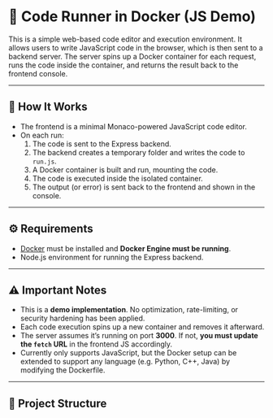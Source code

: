 # 🧪 Code Runner in Docker (JS Demo)

This is a simple web-based code editor and execution environment. It allows users to write JavaScript code in the browser, which is then sent to a backend server. The server spins up a Docker container for each request, runs the code inside the container, and returns the result back to the frontend console.

---

## 🚀 How It Works

- The frontend is a minimal Monaco-powered JavaScript code editor.
- On each run:
  1. The code is sent to the Express backend.
  2. The backend creates a temporary folder and writes the code to `run.js`.
  3. A Docker container is built and run, mounting the code.
  4. The code is executed inside the isolated container.
  5. The output (or error) is sent back to the frontend and shown in the console.

---

## ⚙️ Requirements

- [Docker](https://www.docker.com/) must be installed and **Docker Engine must be running**.
- Node.js environment for running the Express backend.

---

## ⚠️ Important Notes

- This is a **demo implementation**. No optimization, rate-limiting, or security hardening has been applied.
- Each code execution spins up a new container and removes it afterward.
- The server assumes it’s running on port **3000**. If not, **you must update the `fetch` URL** in the frontend JS accordingly.
- Currently only supports JavaScript, but the Docker setup can be extended to support any language (e.g. Python, C++, Java) by modifying the Dockerfile.

---

## 📂 Project Structure

